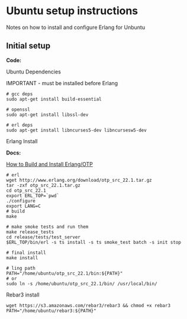 # Ubuntu setup instructions

Notes on how to install and configure Erlang for Unbuntu

## Initial setup


**Code:**

Ubuntu Dependencies

IMPORTANT - must be installed before Erlang

```
# gcc deps
sudo apt-get install build-essential

# openssl
sudo apt-get install libssl-dev

# erl deps
sudo apt-get install libncurses5-dev libncursesw5-dev
```

Erlang Install

**Docs:**

[How to Build and Install Erlang/OTP](http://erlang.org/doc/installation_guide/INSTALL.html#how-to-build-and-install-erlang-otp)

```
# erl
wget http://www.erlang.org/download/otp_src_22.1.tar.gz
tar -zxf otp_src_22.1.tar.gz
cd otp_src_22.1
export ERL_TOP=`pwd`   
./configure
export LANG=C
# build
make

# make smoke tests and run them
make release_tests
cd release/tests/test_server
$ERL_TOP/bin/erl -s ts install -s ts smoke_test batch -s init stop

# final install
make install

# ling path
PATH="/home/ubuntu/otp_src_22.1/bin:${PATH}"
# or
sudo ln -s /home/ubuntu/otp_src_22.1/bin/ /usr/local/bin/
```

Rebar3 install

```
wget https://s3.amazonaws.com/rebar3/rebar3 && chmod +x rebar3
PATH="/home/ubuntu/rebar3:${PATH}"
```